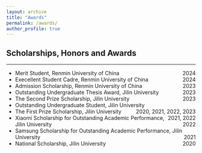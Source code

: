 ```yaml
---
layout: archive
title: "Awards"
permalink: /awards/
author_profile: true
---
```


## Scholarships, Honors and Awards
---
* Merit Student, Renmin University of China <span style="float: right;">2024</span>
* Execellent Student Cadre, Renmin University of China <span style="float: right;">2024</span>
* Admission Scholarship, Renmin University of China <span style="float: right;">2023</span>
* Outstanding Undergraduate Thesis Award, Jilin University <span style="float: right;">2023</span>
* The Second Prize Scholarship, Jilin University <span style="float: right;">2023</span>
* Outstanding Undergraduate Student, Jilin University <span style="float: right;">2020, 2021, 2022, 2023</span>
* The First Prize Scholarship, Jilin University <span style="float: right;">2021, 2022</span>
* Xiaomi Scholarship for Outstanding Academic Performance, Jilin University <span style="float: right;">2022</span>
* Samsung Scholarship for Outstanding Academic Performance, Jilin University <span style="float: right;">2021</span>
* National Scholarship, Jilin University <span style="float: right;">2020</span>
